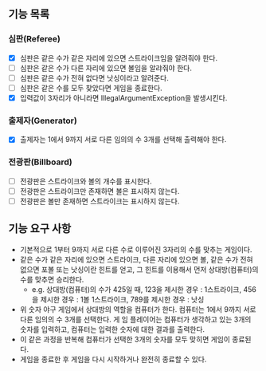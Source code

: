 ## 기능 목록
### 심판(Referee)
- [x] 심판은 같은 수가 같은 자리에 있으면 스트라이크임을 알려줘야 한다.
- [ ] 심판은 같은 수가 다른 자리에 있으면 볼임을 알랴줘야 한다.
- [ ] 심판은 같은 수가 전혀 없다면 낫싱이라고 알려준다.
- [ ] 심판은 같은 수를 모두 찾았다면 게임을 종료한다.
- [x] 입력값이 3자리가 아니라면 IllegalArgumentException을 발생시킨다.

### 출제자(Generator)
- [x] 출제자는 1에서 9까지 서로 다른 임의의 수 3개를 선택해 출력해야 한다.

### 전광판(Billboard)
- [ ] 전광판은 스트라이크와 볼의 개수를 표시한다.
- [ ] 전광판은 스트라이크만 존재하면 볼은 표시하지 않는다.
- [ ] 전광판은 볼만 존재하면 스트라이크는 표시하지 않는다.

## 기능 요구 사항
* 기본적으로 1부터 9까지 서로 다른 수로 이루어진 3자리의 수를 맞추는 게임이다.
* 같은 수가 같은 자리에 있으면 스트라이크, 다른 자리에 있으면 볼, 같은 수가 전혀 없으면 포볼 또는 낫싱이란 힌트를 얻고, 그 힌트를 이용해서 먼저 상대방(컴퓨터)의 수를 맞추면 승리한다.
    * e.g. 상대방(컴퓨터)의 수가 425일 때, 123을 제시한 경우 : 1스트라이크, 456을 제시한 경우 : 1볼 1스트라이크, 789를 제시한 경우 : 낫싱
* 위 숫자 야구 게임에서 상대방의 역할을 컴퓨터가 한다. 컴퓨터는 1에서 9까지 서로 다른 임의의 수 3개를 선택한다. 게 임 플레이어는 컴퓨터가 생각하고 있는 3개의 숫자를 입력하고, 컴퓨터는 입력한 숫자에 대한 결과를 출력한다.
* 이 같은 과정을 반복해 컴퓨터가 선택한 3개의 숫자를 모두 맞히면 게임이 종료된다.
* 게임을 종료한 후 게임을 다시 시작하거나 완전히 종료할 수 있다.

